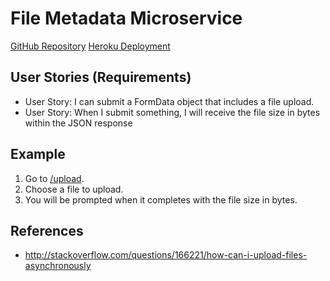 # File Metadata Microservice
[GitHub Repository](https://github.com/fallrisk/FileMetadata)
[Heroku Deployment](https://shrouded-beyond-9672.herokuapp.com/)

## User Stories (Requirements)
* User Story: I can submit a FormData object that includes a file upload.
* User Story: When I submit something, I will receive the file size in bytes within the JSON response

## Example
1. Go to [/upload](/upload).
2. Choose a file to upload.
3. You will be prompted when it completes with the file size in bytes.

## References
* http://stackoverflow.com/questions/166221/how-can-i-upload-files-asynchronously
